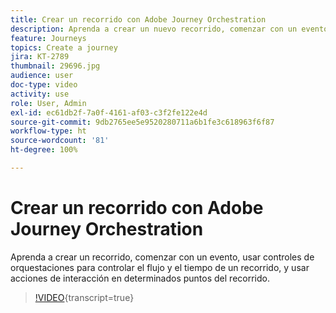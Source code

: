 ```yaml
---
title: Crear un recorrido con Adobe Journey Orchestration
description: Aprenda a crear un nuevo recorrido, comenzar con un evento, usar controles de orquestaciones para controlar el flujo y el tiempo de un recorrido, y usar acciones de interacción en determinados puntos del recorrido.
feature: Journeys
topics: Create a journey
jira: KT-2789
thumbnail: 29696.jpg
audience: user
doc-type: video
activity: use
role: User, Admin
exl-id: ec61db2f-7a0f-4161-af03-c3f2fe122e4d
source-git-commit: 9db2765ee5e9520280711a6b1fe3c618963f6f87
workflow-type: ht
source-wordcount: '81'
ht-degree: 100%

---
```



# Crear un recorrido con Adobe Journey Orchestration

Aprenda a crear un recorrido, comenzar con un evento, usar controles de orquestaciones para controlar el flujo y el tiempo de un recorrido, y usar acciones de interacción en determinados puntos del recorrido.

>[!VIDEO](https://video.tv.adobe.com/v/29696?learn=on){transcript=true}

